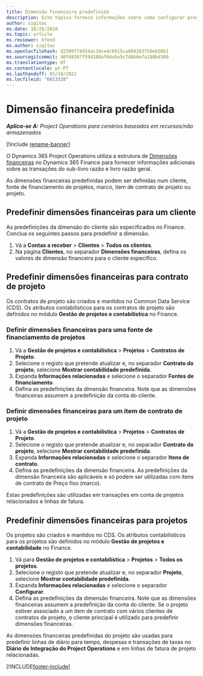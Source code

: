 ```yaml
---
title: Dimensão financeira predefinida
description: Este tópico fornece informações sobre como configurar predefinições de dimensão financeira.
author: sigitac
ms.date: 10/26/2020
ms.topic: article
ms.reviewer: kfend
ms.author: sigitac
ms.openlocfilehash: d2509f74d34ac3dce4c6915ca860283750eb50b1
ms.sourcegitcommit: 40f68387f594180af64a5e5c748b6efa188bd300
ms.translationtype: HT
ms.contentlocale: pt-PT
ms.lasthandoff: 05/10/2021
ms.locfileid: "6013320"
---
```

# <a name="financial-dimension-defaults"></a>Dimensão financeira predefinida

_**Aplica-se A:** Project Operations para cenários baseados em recursos/não armazenados_

[!include [rename-banner](~/includes/cc-data-platform-banner.md)]

O Dynamics 365 Project Operations utiliza a estrutura de [Dimensões financeiras](/dynamics365/finance/general-ledger/financial-dimensions) no Dynamics 365 Finance para fornecer informações adicionais sobre as transações do sub-livro razão e livro razão geral.

As dimensões financeiras predefinidas podem ser definidas num cliente, fonte de financiamento de projetos, marco, item de contrato de projeto ou projeto.

## <a name="define-default-financial-dimensions-for-a-customer"></a>Predefinir dimensões financeiras para um cliente

As predefinições da dimensão do cliente são especificados no Finance. Conclua os seguintes passos para predefinir a dimensão.

1. Vá a **Contas a receber** > **Clientes** > **Todos os clientes**.
2. Na página **Clientes**, no separador **Dimensões financeiras**, defina os valores de dimensão financeira para o cliente específico.

## <a name="define-default-financial-dimensions-for-project-contracts"></a>Predefinir dimensões financeiras para contrato de projeto

Os contratos de projeto são criados e mantidos no Common Data Service (CDS). Os atributos contabilísticos para os contratos de projeto são definidos no módulo **Gestão de projetos e contabilística** no Finance.

### <a name="set-financial-dimensions-for-a-project-funding-source"></a>Definir dimensões financeiras para uma fonte de financiamento de projetos

1. Vá a **Gestão de projetos e contabilística** > **Projetos** > **Contratos de Projeto**.
2. Selecione o registo que pretende atualizar e, no separador **Contrato do projeto**, selecione **Mostrar contabilidade predefinida**.
3. Expanda **Informações relacionadas** e selecione o separador **Fontes de financiamento**.
4. Defina as predefinições da dimensão financeira. Note que as dimensões financeiras assumem a predefinição da conta do cliente.

### <a name="set-financial-dimensions-for-a-project-contract-line"></a>Definir dimensões financeiras para um item de contrato de projeto

1. Vá a **Gestão de projetos e contabilística** > **Projetos** > **Contratos de Projeto**.
2. Selecione o registo que pretende atualizar e, no separador **Contrato do projeto**, selecione **Mostrar contabilidade predefinida**.
3. Expanda **Informações relacionadas** e selecione o separador **Itens de contrato**.
4. Defina as predefinições da dimensão financeira. As predefinições da dimensão financeira são aplicáveis e só podem ser utilizadas com itens de contrato de Preço fixo (marco).

Estas predefinições são utilizadas em transações em conta de projetos relacionados e linhas de fatura.

## <a name="define-default-financial-dimensions-for-projects"></a>Predefinir dimensões financeiras para projetos

Os projetos são criados e mantidos no CDS. Os atributos contabilísticos para os projetos são definidos no módulo **Gestão de projetos e contabilidade** no Finance.

1. Vá para **Gestão de projetos e contabilística** > **Projetos** > **Todos os projetos**.
2. Selecione o registo que pretende atualizar e, no separador **Projeto**, selecione **Mostrar contabilidade predefinida**.
3. Expanda **Informações relacionadas** e selecione o separador **Configurar**.
4. Defina as predefinições da dimensão financeira. Note que as dimensões financeiras assumem a predefinição da conta do cliente. Se o projeto estiver associado a um item de contrato com vários clientes de contratos de projeto, o cliente principal é utilizado para predefinir dimensões financeiras.

As dimensões financeiras predefinidas do projeto são usadas para predefinir linhas de diário para tempo, despesas e transações de taxas no **Diário de Integração do Project Operations** e em linhas de fatura de projeto relacionadas.


[!INCLUDE[footer-include](../includes/footer-banner.md)]